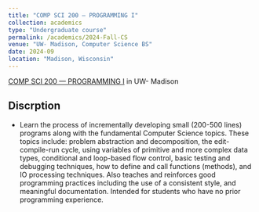 ```yaml
---
title: "COMP SCI 200 — PROGRAMMING I"
collection: academics
type: "Undergraduate course"
permalink: /academics/2024-Fall-CS
venue: "UW- Madison, Computer Science BS"
date: 2024-09
location: "Madison, Wisconsin"
---
```


[COMP SCI 200 — PROGRAMMING I](https://guide.wisc.edu/courses/comp_sci/) in UW- Madison

Discrption
------
- Learn the process of incrementally developing small (200-500 lines) programs along with the fundamental Computer Science topics. These topics include: problem abstraction and decomposition, the edit-compile-run cycle, using variables of primitive and more complex data types, conditional and loop-based flow control, basic testing and debugging techniques, how to define and call functions (methods), and IO processing techniques. Also teaches and reinforces good programming practices including the use of a consistent style, and meaningful documentation. Intended for students who have no prior programming experience.
